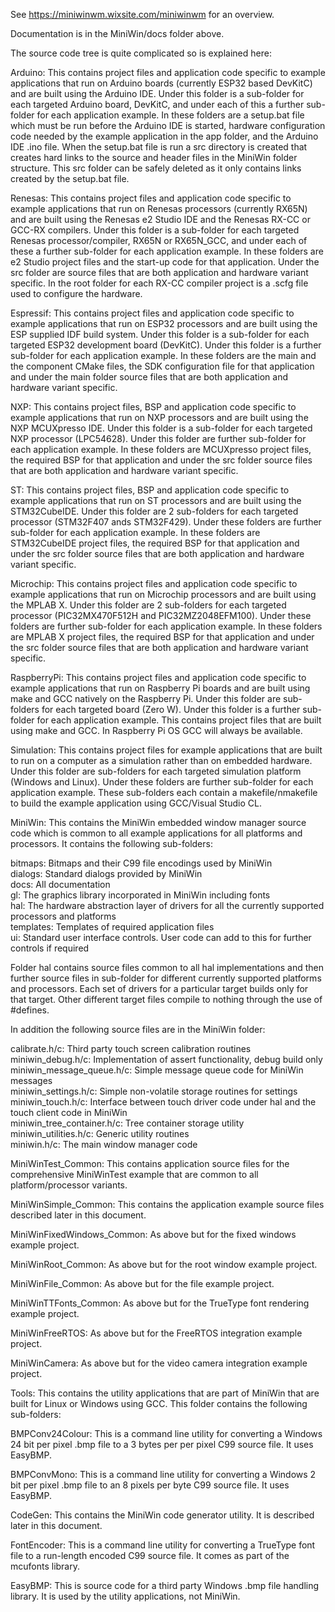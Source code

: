 See https://miniwinwm.wixsite.com/miniwinwm for an overview.

Documentation is in the MiniWin/docs folder above.

The source code tree is quite complicated so is explained here:

Arduino: This contains project files and application code specific to example applications that run on Arduino boards (currently ESP32 based DevKitC) and are built using the Arduino IDE. Under this folder is a sub-folder for each targeted Arduino board, DevKitC, and under each of this a further sub-folder for each application example. In these folders are a setup.bat file which must be run before the Arduino IDE is started, hardware configuration code needed by the example application in the app folder, and the Arduino IDE .ino file. When the setup.bat file is run a src directory is created that creates hard links to the source and header files in the MiniWin folder structure. This src folder can be safely deleted as it only contains links created by the setup.bat file.

Renesas: This contains project files and application code specific to example applications that run on Renesas processors (currently RX65N) and are built using the Renesas e2 Studio IDE and the Renesas RX-CC or GCC-RX compilers. Under this folder is a sub-folder for each targeted Renesas processor/compiler, RX65N or RX65N_GCC, and under each of these a further sub-folder for each application example. In these folders are e2 Studio project files and the start-up code for that application. Under the src folder are source files that are both application and hardware variant specific. In the root folder for each RX-CC compiler project is a .scfg file used to configure the hardware.

Espressif: This contains project files and application code specific to example applications that run on ESP32 processors and are built using the ESP supplied IDF build system. Under this folder is a sub-folder for each targeted ESP32 development board (DevKitC). Under this folder is a further sub-folder for each application example. In these folders are the main and the component CMake files, the SDK configuration file for that application and under the main folder source files that are both application and hardware variant specific. 

NXP: This contains project files, BSP and application code specific to example applications that run on NXP processors and are built using the NXP MCUXpresso IDE. Under this folder is a sub-folder for each targeted NXP processor (LPC54628). Under this folder are further sub-folder for each application example. In these folders are MCUXpresso project files, the required BSP for that application and under the src folder source files that are both application and hardware variant specific.

ST:  This contains project files, BSP and application code specific to example applications that run on ST processors and are built using the STM32CubeIDE. Under this folder are 2 sub-folders for each targeted processor (STM32F407 ands STM32F429). Under these folders are further sub-folder for each application example. In these folders are STM32CubeIDE project files, the required BSP for that application and under the src folder source files that are both application and hardware variant specific.

Microchip:  This contains project files and application code specific to example applications that run on Microchip processors and are built using the MPLAB X. Under this folder are 2 sub-folders for each targeted processor (PIC32MX470F512H and PIC32MZ2048EFM100). Under these folders are further sub-folder for each application example. In these folders are MPLAB X project files, the required BSP for that application and under the src folder source files that are both application and hardware variant specific.

RaspberryPi: This contains project files and application code specific to example applications that run on Raspberry Pi boards and are built using make and GCC natively on the Raspberry Pi. Under this folder are sub-folders for each targeted board (Zero W). Under this folder is a further sub-folder for each application example. This contains project files that are built using make and GCC. In Raspberry Pi OS GCC will always be available. 

Simulation: This contains project files for example applications that are built to run on a computer as a simulation rather than on embedded hardware. Under this folder are sub-folders for each targeted simulation platform (Windows and Linux). Under these folders are further sub-folder for each application example. These sub-folders each contain a makefile/nmakefile to build the example application using GCC/Visual Studio CL. 

MiniWin: This contains the MiniWin embedded window manager source code which is common to all example applications for all platforms and processors. It contains the following sub-folders:

bitmaps: Bitmaps and their C99 file encodings used by MiniWin <br>
dialogs: Standard dialogs provided by MiniWin<br>
docs: All documentation<br>
gl: The graphics library incorporated in MiniWin including fonts<br>
hal: The hardware abstraction layer of drivers for all the currently supported processors and platforms<br>
templates: Templates of required application files<br>
ui: Standard user interface controls. User code can add to this for further controls if required<br>
	
Folder hal contains source files common to all hal implementations and then further source files in sub-folder for different currently supported platforms and processors. Each set of drivers for a particular target builds only for that target. Other different target files compile to nothing through the use of #defines.

In addition the following source files are in the MiniWin folder:

calibrate.h/c:			          Third party touch screen calibration routines<br>
miniwin_debug.h/c:			      Implementation of assert functionality, debug build only<br>
miniwin_message_queue.h/c:	  Simple message queue code for MiniWin messages<br>
miniwin_settings.h/c:		    Simple non-volatile storage routines for settings<br>
miniwin_touch.h/c:			      Interface between touch driver code under hal and the touch client code in MiniWin<br>
miniwin_tree_container.h/c:	Tree container storage utility<br>
miniwin_utilities.h/c:		    Generic utility routines<br>
miniwin.h/c:				          The main window manager code<br>

MiniWinTest_Common: This contains application source files for the comprehensive MiniWinTest example that are common to all platform/processor variants. 

MiniWinSimple_Common: This contains the application example source files described later in this document. 

MiniWinFixedWindows_Common: As above but for the fixed windows example project. 

MiniWinRoot_Common: As above but for the root window example project. 

MiniWinFile_Common: As above but for the file example project. 

MiniWinTTFonts_Common: As above but for the TrueType font rendering example project. 

MiniWinFreeRTOS: As above but for the FreeRTOS integration example project. 

MiniWinCamera: As above but for the video camera integration example project.

Tools: This contains the utility applications that are part of MiniWin that are built for Linux or Windows using GCC. This folder contains the following sub-folders:

BMPConv24Colour: This is a command line utility for converting a Windows 24 bit per pixel .bmp file to a 3 bytes per per pixel C99 source file. It uses EasyBMP.

BMPConvMono: This is a command line utility for converting a Windows 2 bit per pixel .bmp file to an 8 pixels per byte C99 source file. It uses EasyBMP.

CodeGen: This contains the MiniWin code generator utility. It is described later in this document.

FontEncoder: This is a command line utility for converting a TrueType font file to a run-length encoded C99 source file. It comes as part of the mcufonts library.

EasyBMP: This is source code for a third party Windows .bmp file handling library. It is used by the utility applications, not MiniWin.
